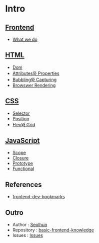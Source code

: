 # Intro

## [Frontend](1-frontend/README.md)
* [What we do](1-frontend/WhatWeDo.md)

## [HTML](2-html/README.md)
* [Dom](2-html/Dom.md)
* [Attributes와 Properties](2-html/AttributeAndProperty.md)
* [Bubbling와 Capturing](2-html/BubblingAndCapturing.md)
* [Browswer Rendering](2-html/BrowswerRendering.md)

## [CSS](3-css/README.md)
* [Selector](3-css/Selector.md)
* [Position](3-css/Position.md)
* [Flex와 Grid](3-css/FlexAndGrid.md)

## [JavaScript](4-js/README.md)
* [Scope](4-js/Scope.md)
* [Closure](4-js/Closure.md)
* [Prototype](4-js/Prototype.md)
* [Functional](4-js/Functional.md)

## References
<!-- * [Last part without title](GLOSSARY.md) -->
* [frontend-dev-bookmarks](https://github.com/dypsilon/frontend-dev-bookmarks)

## Outro
- Author : [Seolhun](https://github.com/Seolhun)
- Repository : [basic-frontend-knowledge](https://github.com/Seolhun/basic-frontend-knowledge)
- Issues : [Issues](https://github.com/Seolhun/basic-frontend-knowledge/issues)






